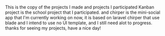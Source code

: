 This is the copy of the projects I made and projects I participated
Kanban project is the school project that I participated.
and chirper is the mini-social app that I'm currently working on now, it is based on laravel chirper that use blade and I intend to use no UI template, and I still need alot to progress.
thanks for seeing my projects, have a nice day!
